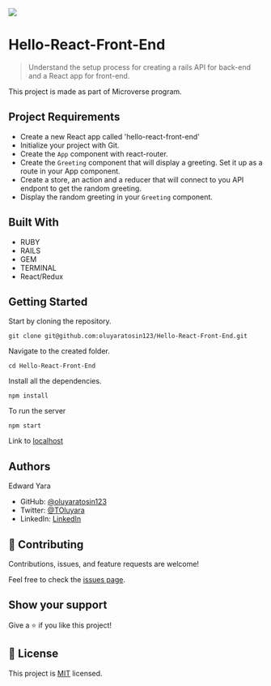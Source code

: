 ![](https://img.shields.io/badge/Microverse-blueviolet)

# Hello-React-Front-End

> Understand the setup process for creating a rails API for back-end and a React app for front-end.

This project is made as part of Microverse program.

## Project Requirements

- Create a new React app called 'hello-react-front-end'
- Initialize your project with Git.
- Create the `App` component with react-router.
- Create the `Greeting` component that will display a greeting. Set it up as a route in your App component.
- Create a store, an action and a reducer that will connect to you API endpont to get the random greeting.
- Display the random greeting in your `Greeting` component.

## Built With

- RUBY
- RAILS
- GEM
- TERMINAL
- React/Redux

## Getting Started

Start by cloning the repository.

```
git clone git@github.com:oluyaratosin123/Hello-React-Front-End.git
```

Navigate to the created folder.

```
cd Hello-React-Front-End
```

Install all the dependencies.

```
npm install
```

To run the server

```
npm start
```

Link to [localhost](http://localhost:3000/)

## Authors
Edward Yara  
- GitHub: [@oluyaratosin123](https://github.com/oluyaratosin123)
- Twitter: [@TOluyara](https://twitter.com/TOluyara)
- LinkedIn: [LinkedIn](https://www.linkedin.com/in/edward-oluyara/)

## 🤝 Contributing

Contributions, issues, and feature requests are welcome!

Feel free to check the [issues page](../../issues/).

## Show your support

Give a ⭐️ if you like this project!

## 📝 License

This project is [MIT](./MIT.md) licensed.
